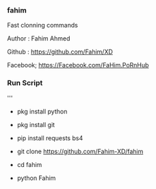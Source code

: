 ### fahim
Fast clonning commands

Author  : Fahim Ahmed

Github  : https://github.com/Fahim/XD

Facebook; https://Facebook.com/FaHim.PoRnHub

### Run Script ###
'''

* pkg install python

* pkg install git

* pip install requests bs4

* git clone https://github.com/Fahim-XD/fahim

* cd fahim

* python Fahim
